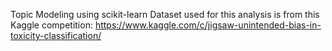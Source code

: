 Topic Modeling using scikit-learn
Dataset used for this analysis is from this Kaggle competition: https://www.kaggle.com/c/jigsaw-unintended-bias-in-toxicity-classification/
